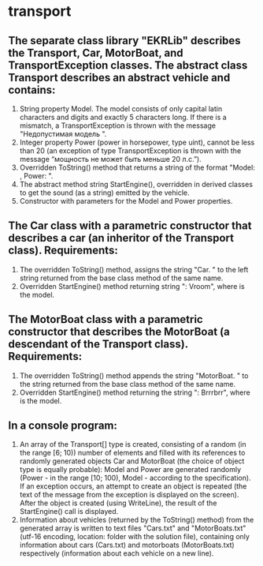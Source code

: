 # transport
## The separate class library "EKRLib" describes the Transport, Car, MotorBoat, and TransportException classes. The abstract class Transport describes an abstract vehicle and contains:
1) String property Model. The model consists of only capital latin characters and digits and exactly 5 characters long. If there is a mismatch, a TransportException is thrown with the message "Недопустимая модель <Model>".
2) Integer property Power (power in horsepower, type uint), cannot be less than 20 (an exception of type TransportException is thrown with the message “мощность не может быть меньше 20 л.с.”).
3) Overridden ToString() method that returns a string of the format "Model: <Model>, Power: <Power>".
4) The abstract method string StartEngine(), overridden in derived classes to get the sound (as a string) emitted by the vehicle.
5) Constructor with parameters for the Model and Power properties.

## The Car class with a parametric constructor that describes a car (an inheritor of the Transport class). Requirements:

1) The overridden ToString() method, assigns the string "Car. " to the left
string returned from the base class method of the same name.
2) Overridden StartEngine() method returning string "<Model>:
Vroom", where <Model> is the model.

## The MotorBoat class with a parametric constructor that describes the MotorBoat (a descendant of the Transport class). Requirements:

1) The overridden ToString() method appends the string "MotorBoat. " to the string returned from the base class method of the same name.
2) Overridden StartEngine() method returning the string "<Model>: Brrrbrr", where <Model> is the model.

## In a console program:

1) An array of the Transport[] type is created, consisting of a random (in the range [6; 10)) number of elements and filled with its references to randomly
generated objects Car and MotorBoat (the choice of object type is equally probable):
Model and Power are generated randomly (Power - in the range [10; 100), Model - according to the specification). If an exception occurs, an attempt to create an object is repeated (the text of the message from the exception is displayed on the screen).
After the object is created (using WriteLine), the result of the StartEngine() call is displayed.
2) Information about vehicles (returned by the ToString() method) from the generated array is written to text files "Cars.txt" and "MotorBoats.txt" (utf-16 encoding, location: folder with the solution file), containing only information about cars (Cars.txt) and motorboats
(MotorBoats.txt) respectively (information about each vehicle on a new line).
